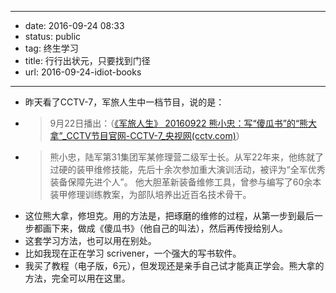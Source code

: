 - --
- date: 2016-09-24 08:33
- status: public
- tag: 终生学习
- title: 行行出状元，只要找到门径
- url: 2016-09-24-idiot-books
- --
- 昨天看了CCTV-7，军旅人生中一档节目，说的是：
- >9月22日播出：（[《军旅人生》 20160922 熊小忠：写“傻瓜书”的“熊大拿”_CCTV节目官网-CCTV-7_央视网(cctv.com)](http://tv.cctv.com/2016/09/22/VIDElvmg8SMmJZdVm1vFIAzq160922.shtml)）
- >熊小忠，陆军第31集团军某修理营二级军士长。从军22年来，他练就了过硬的装甲维修技能，先后十余次参加重大演训活动，被评为“全军优秀装备保障先进个人”。 他大胆革新装备维修工具，曾参与编写了60余本装甲修理训练教案，为部队培养出近百名技术骨干。
- 这位熊大拿，修坦克。用的方法是，把琢磨的维修的过程，从第一步到最后一步都画下来，做成《傻瓜书》（他自己的叫法），然后再传授给别人。
- 这套学习方法，也可以用在别处。
- 比如我现在正在学习 scrivener，一个强大的写书软件。
- 我买了教程（电子版，6元），但发现还是亲手自己试才能真正学会。熊大拿的方法，完全可以用在这里。
